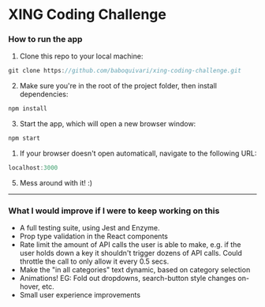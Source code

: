 # XING Coding Challenge

### How to run the app

1) Clone this repo to your local machine:

```javascript
git clone https://github.com/baboquivari/xing-coding-challenge.git
```

2) Make sure you're in the root of the project folder, then install dependencies:

```javascript
npm install
```

3) Start the app, which will open a new browser window:

```javascript
npm start
```

1) If your browser doesn't open automaticall, navigate to the following URL:

```javascript
localhost:3000
```

5) Mess around with it! :)

------------------

### What I would improve if I were to keep working on this

- A full testing suite, using Jest and Enzyme.
- Prop type validation in the React components
- Rate limit the amount of API calls the user is able to make, e.g. if the user holds down a key it shouldn't trigger dozens of API calls. Could throttle the call to only allow it every 0.5 secs.
- Make the "in all categories" text dynamic, based on category selection
- Animations! EG: Fold out dropdowns, search-button style changes on-hover, etc.
- Small user experience improvements
